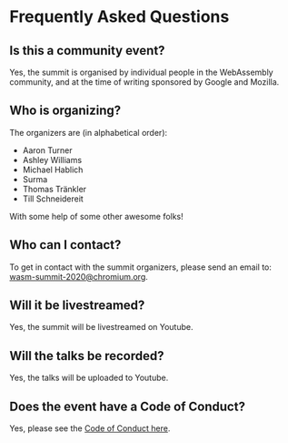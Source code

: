 # Frequently Asked Questions

## Is this a community event?

Yes, the summit is organised by individual people in the WebAssembly community, and at the time of writing sponsored by Google and Mozilla. 

## Who is organizing?

The organizers are (in alphabetical order):

* Aaron Turner
* Ashley Williams
* Michael Hablich
* Surma
* Thomas Tränkler
* Till Schneidereit

With some help of some other awesome folks!

## Who can I contact?

To get in contact with the summit organizers, please send an email to: [wasm-summit-2020@chromium.org](mailto:wasm-summit-2020@chromium.org).

## Will it be livestreamed?

Yes, the summit will be livestreamed on Youtube.

## Will the talks be recorded?

Yes, the talks will be uploaded to Youtube.

## Does the event have a Code of Conduct?

Yes, please see the [Code of Conduct here](https://github.com/WebAssemblySummit/webassemblysummit.github.io/blob/dev/CODE_OF_CONDUCT.md).

